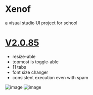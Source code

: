 # Xenof
a visual studio UI project for school
# [V2.0.85](https://github.com/rekitrelt/Xenof/releases/download/V2.0.85/Xenof.zip)
- resize-able
- topmost is toggle-able
- 11 tabs
- font size changer
- consistent execution even with spam

![image](https://github.com/user-attachments/assets/6090bf1b-1ebf-478e-b986-74f4696c8b74)
![image](https://github.com/user-attachments/assets/21f02689-c89f-4d43-9759-3c083b281b7a)
